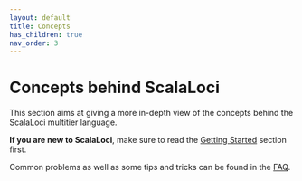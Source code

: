 ```yaml
---
layout: default
title: Concepts
has_children: true
nav_order: 3
---
```


# Concepts behind ScalaLoci

This section aims at giving a more in-depth view of the concepts behind the ScalaLoci multitier language.

**If you are new to ScalaLoci**, make sure to read the [Getting Started](../getting_started/getting_started) section first.

Common problems as well as some tips and tricks can be found in the [FAQ](../faq.html).